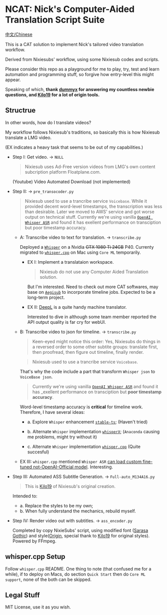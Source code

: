 # NCAT: Nick's Computer-Aided Translation Script Suite

[中文/Chinese](README_zh-cn.md)

This is a CAT solution to implement Nick's tailored video translation workflow.

Derived from Nixiesubs' workflow, using some Nixiesub codes and scripts.

Please consider this repo as a playground for me to play, try, test and learn automation and programming stuff, so forgive how entry-level this might appear.

Speaking of which, __thank [dummyx](https://github.com/dummyx) for answering my countless newbie questions, and [Kilo19](https://github.com/Kilo19) for a lot of origin tools.__

## Structrue

In other words, how do I translate videos?

My workflow follows Nixiesub's traditions, so basically this is how Nixiesub translate a LMG video.

(EX indicates a heavy task that seems to be out of my capabilities.)

- Step I: Get video.  -> `NULL`

  >Nixiesub uses Ad-Free version videos from LMG's own content subcription platform Floatplane.com.

  (Youtube) Video Automated Download (not implemented)
- Step II:  -> `pre_transocoder.py`
  
  >Nixiesub used to use a trancribe service `Voicebase`. While it provided decent word-level timestamps, the transcription was less than desirable. Later we moved to AWS' service and got worse output on technical stuff. Currently we're using vanilla [`OpenAI Whisper ASR`](https://github.com/openai/whisper) and found it has exellent performance on transciption but poor timestamp accuracy.

  - A: Transcribe video to text for translation.  -> `transcribe.py`

      Deployed a [`Whisper`](https://github.com/openai/whisper) on a Nvidia ~~GTX 1080 Ti 24GB~~ P40. Currenty migrated to [`whisper.cpp`](https://github.com/ggerganov/whisper.cpp) on Mac using `Core ML` temporarily.

    - EX I: Implement a translataion workspace.
  
      >Nixiesub do not use any Computer Aided Translation solution.

      But I'm interested. Need to check out more CAT softwares, may base on [`Aegisub`](https://github.com/TypesettingTools/Aegisub) to incorporate timeline jobs. Expected to be a long-term project.

    - EX II: [DeepL](https://www.deepl.com/translator) is a quite handy machine translator.

      Interested to dive in although some team member reported the API output quality is far cry for webUI.

  - B: Transcribe video to json for timeline.  -> `transcribe.py`

    >Keen-eyed might notice this order: Yes, Nixiesubs do things in a reversed order to some other subtite groups: translate first, then proofread, then figure out timeline, finally render.

    >Nixiesub used to use a trancribe service `Voicebase`.

    That's why the code include a part that transform `Whisper json` to `VoiceBase json`.

    >Currently we're using vanilla [`OpenAI Whisper ASR`](https://github.com/openai/whisper) and found it has _exellent performance on transciption but __poor timestamp accuracy__.

    Word-level timestamp accuracy is __critical__ for timeline work. Therefore, I have several ideas:

    - a. Explore `Whisper` enhancement [`stable-ts`](https://github.com/jianfch/stable-ts); (Haven't tried)

    - b. Alternate `Whisper` implementation [`whisperX`](https://github.com/m-bain/whisperX); (`Anaconda` causing me problems, might try without it)

    - c. Alternate `Whisper` implementation [`whisper.cpp`](https://github.com/ggerganov/whisper.cpp) (Quite succesful)

  - EX III: `whisper.cpp`  mentioned `Whisper ASR` [can load custom fine-tuned not-OpenAI-Official model](https://github.com/ggerganov/whisper.cpp/blob/master/models/README.md#fine-tuned-models). Interesting.

- Step III: Automated ASS Subtitle Generation.  -> `Full-auto_M134A16.py`
  >This is [Kilo19](https://github.com/Kilo19) of Nixiesub's original creation.
  
  Intended to:

  - a. Replace the styles to be my own;
  - b. When fully understand the mechanics, rebuild myself.

- Step IV: Render video out with subtitles.  -> `ass_encoder.py`

  Completed by copy NixieSubs' script, using modified font ([Sarasa Gothic](https://github.com/be5invis/Sarasa-Gothic)) and style([Origin](https://github.com/Kilo19/NixieVideoKit), special thank to [Kilo19](https://github.com/Kilo19) for original styles). Powered by FFmpeg.

## whisper.cpp Setup

Follow `whisper.cpp` README. One thing to note (that confused me for a while), if to deploy on Macs, do section `Quick Start` then do `Core ML support`, none of the both can be skipped.

## Legal Stuff

MIT License, use it as you wish.
